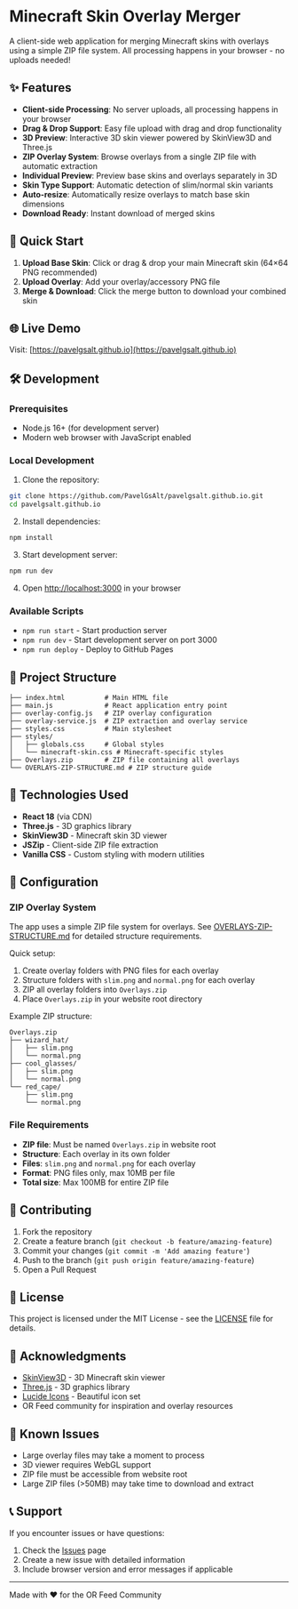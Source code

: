 # Minecraft Skin Overlay Merger

A client-side web application for merging Minecraft skins with overlays using a simple ZIP file system. All processing happens in your browser - no uploads needed!

## ✨ Features

- **Client-side Processing**: No server uploads, all processing happens in your browser
- **Drag & Drop Support**: Easy file upload with drag and drop functionality  
- **3D Preview**: Interactive 3D skin viewer powered by SkinView3D and Three.js
- **ZIP Overlay System**: Browse overlays from a single ZIP file with automatic extraction
- **Individual Preview**: Preview base skins and overlays separately in 3D
- **Skin Type Support**: Automatic detection of slim/normal skin variants
- **Auto-resize**: Automatically resize overlays to match base skin dimensions
- **Download Ready**: Instant download of merged skins

## 🚀 Quick Start

1. **Upload Base Skin**: Click or drag & drop your main Minecraft skin (64×64 PNG recommended)
2. **Upload Overlay**: Add your overlay/accessory PNG file  
3. **Merge & Download**: Click the merge button to download your combined skin

## 🌐 Live Demo

Visit: [https://pavelgsalt.github.io](https://pavelgsalt.github.io)

## 🛠️ Development

### Prerequisites
- Node.js 16+ (for development server)
- Modern web browser with JavaScript enabled

### Local Development

1. Clone the repository:
```bash
git clone https://github.com/PavelGsAlt/pavelgsalt.github.io.git
cd pavelgsalt.github.io
```

2. Install dependencies:
```bash
npm install
```

3. Start development server:
```bash
npm run dev
```

4. Open [http://localhost:3000](http://localhost:3000) in your browser

### Available Scripts

- `npm run start` - Start production server
- `npm run dev` - Start development server on port 3000
- `npm run deploy` - Deploy to GitHub Pages

## 📁 Project Structure

```
├── index.html          # Main HTML file
├── main.js             # React application entry point
├── overlay-config.js   # ZIP overlay configuration
├── overlay-service.js  # ZIP extraction and overlay service
├── styles.css          # Main stylesheet
├── styles/
│   ├── globals.css     # Global styles
│   └── minecraft-skin.css # Minecraft-specific styles
├── Overlays.zip        # ZIP file containing all overlays
└── OVERLAYS-ZIP-STRUCTURE.md # ZIP structure guide
```

## 🎨 Technologies Used

- **React 18** (via CDN)
- **Three.js** - 3D graphics library
- **SkinView3D** - Minecraft skin 3D viewer
- **JSZip** - Client-side ZIP file extraction
- **Vanilla CSS** - Custom styling with modern utilities

## 🔧 Configuration

### ZIP Overlay System

The app uses a simple ZIP file system for overlays. See [OVERLAYS-ZIP-STRUCTURE.md](OVERLAYS-ZIP-STRUCTURE.md) for detailed structure requirements.

Quick setup:
1. Create overlay folders with PNG files for each overlay
2. Structure folders with `slim.png` and `normal.png` for each overlay
3. ZIP all overlay folders into `Overlays.zip`
4. Place `Overlays.zip` in your website root directory

Example ZIP structure:
```
Overlays.zip
├── wizard_hat/
│   ├── slim.png
│   └── normal.png
├── cool_glasses/
│   ├── slim.png
│   └── normal.png
└── red_cape/
    ├── slim.png
    └── normal.png
```

### File Requirements

- **ZIP file**: Must be named `Overlays.zip` in website root
- **Structure**: Each overlay in its own folder
- **Files**: `slim.png` and `normal.png` for each overlay
- **Format**: PNG files only, max 10MB per file
- **Total size**: Max 100MB for entire ZIP file

## 🤝 Contributing

1. Fork the repository
2. Create a feature branch (`git checkout -b feature/amazing-feature`)
3. Commit your changes (`git commit -m 'Add amazing feature'`)
4. Push to the branch (`git push origin feature/amazing-feature`)
5. Open a Pull Request

## 📝 License

This project is licensed under the MIT License - see the [LICENSE](LICENSE) file for details.

## 🙏 Acknowledgments

- [SkinView3D](https://github.com/bs-community/skinview3d) - 3D Minecraft skin viewer
- [Three.js](https://threejs.org/) - 3D graphics library
- [Lucide Icons](https://lucide.dev/) - Beautiful icon set
- OR Feed community for inspiration and overlay resources

## 🐛 Known Issues

- Large overlay files may take a moment to process
- 3D viewer requires WebGL support
- ZIP file must be accessible from website root
- Large ZIP files (>50MB) may take time to download and extract

## 📞 Support

If you encounter issues or have questions:

1. Check the [Issues](https://github.com/PavelGsAlt/pavelgsalt.github.io/issues) page
2. Create a new issue with detailed information
3. Include browser version and error messages if applicable

---

Made with ❤️ for the OR Feed Community
